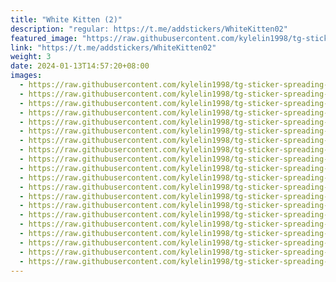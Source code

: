 ```yaml
---
title: "White Kitten (2)"
description: "regular: https://t.me/addstickers/WhiteKitten02"
featured_image: "https://raw.githubusercontent.com/kylelin1998/tg-sticker-spreading-worldwide-images/main/img/5b1f0126-9ea1-41fa-99bd-fd7b2e392962.jpg"
link: "https://t.me/addstickers/WhiteKitten02"
weight: 3
date: 2024-01-13T14:57:20+08:00
images:
  - https://raw.githubusercontent.com/kylelin1998/tg-sticker-spreading-worldwide-images/main/img/5b1f0126-9ea1-41fa-99bd-fd7b2e392962.jpg
  - https://raw.githubusercontent.com/kylelin1998/tg-sticker-spreading-worldwide-images/main/img/b7b62710-e71b-4a9f-bdda-19a47f634e95.jpg
  - https://raw.githubusercontent.com/kylelin1998/tg-sticker-spreading-worldwide-images/main/img/f08301fa-77d9-4527-a455-1505c8595da3.jpg
  - https://raw.githubusercontent.com/kylelin1998/tg-sticker-spreading-worldwide-images/main/img/3fab6d08-7d34-4b01-9fa6-b08a05933cc1.jpg
  - https://raw.githubusercontent.com/kylelin1998/tg-sticker-spreading-worldwide-images/main/img/7e320f41-1b3d-4e7f-a625-cd0d23f71537.jpg
  - https://raw.githubusercontent.com/kylelin1998/tg-sticker-spreading-worldwide-images/main/img/c2b52e96-24d0-458b-8e9f-7c75a2be67c2.jpg
  - https://raw.githubusercontent.com/kylelin1998/tg-sticker-spreading-worldwide-images/main/img/e35d505d-acf1-4478-ad22-8dc8befdd3dd.jpg
  - https://raw.githubusercontent.com/kylelin1998/tg-sticker-spreading-worldwide-images/main/img/61d118d2-68c2-4ae9-bab4-e6a85d473646.jpg
  - https://raw.githubusercontent.com/kylelin1998/tg-sticker-spreading-worldwide-images/main/img/82faa436-2af8-462e-a3f7-9e7260de22d8.jpg
  - https://raw.githubusercontent.com/kylelin1998/tg-sticker-spreading-worldwide-images/main/img/865d61d2-b2e6-4301-b081-142f8d5f024c.jpg
  - https://raw.githubusercontent.com/kylelin1998/tg-sticker-spreading-worldwide-images/main/img/da28835d-7e54-48e0-8b3b-8c49413fb032.jpg
  - https://raw.githubusercontent.com/kylelin1998/tg-sticker-spreading-worldwide-images/main/img/3c55371d-5b57-435b-9ccc-60bf59c3d02f.jpg
  - https://raw.githubusercontent.com/kylelin1998/tg-sticker-spreading-worldwide-images/main/img/89e182f8-01fa-424a-8e32-1646b31ebf49.jpg
  - https://raw.githubusercontent.com/kylelin1998/tg-sticker-spreading-worldwide-images/main/img/0a3affc0-597c-480f-bf5d-7365b4d130fe.jpg
  - https://raw.githubusercontent.com/kylelin1998/tg-sticker-spreading-worldwide-images/main/img/331b4383-30f5-4c16-863a-5aba72bc6377.jpg
  - https://raw.githubusercontent.com/kylelin1998/tg-sticker-spreading-worldwide-images/main/img/1465e4d8-8250-4cf0-acad-c08984df7983.jpg
  - https://raw.githubusercontent.com/kylelin1998/tg-sticker-spreading-worldwide-images/main/img/363ec816-7fc9-4e2e-b308-f5164ebfed8b.jpg
  - https://raw.githubusercontent.com/kylelin1998/tg-sticker-spreading-worldwide-images/main/img/fe06551f-2061-4439-a6ef-9489824af99a.jpg
  - https://raw.githubusercontent.com/kylelin1998/tg-sticker-spreading-worldwide-images/main/img/239ecd01-17c7-4ee7-a447-ea7884a12eb1.jpg
  - https://raw.githubusercontent.com/kylelin1998/tg-sticker-spreading-worldwide-images/main/img/382a58c9-0161-4cae-a5fa-5c12d81e782d.jpg
---
```

